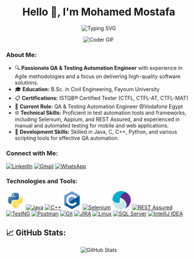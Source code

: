 <h1 align="center">Hello 👋, I'm Mohamed Mostafa</h1>

<p align="center">
 <a><img src="https://readme-typing-svg.herokuapp.com?font=Calibri&weight=275&size=40&duration=4000&pause=500&color=F7E124&center=true&vCenter=true&width=600&lines=QA+%26+Testing+Automation+Engineer" alt="Typing SVG" /></a>
</p>

<div align="center">
  <img src="https://media.giphy.com/media/Ll22OhMLAlVDb8UQWe/giphy.gif" alt="Coder GIF">
</div>

<h3 align="left">About Me:</h3>
<ul>
  <li>🔍 <strong>Passionate QA & Testing Automation Engineer</strong> with experience in Agile methodologies and a focus on delivering high-quality software solutions.</li>
  <li>🎓 <strong>Education:</strong> B.Sc. in Civil Engineering, Fayoum University</li>
  <li>📋 <strong>Certifications:</strong> ISTQB® Certified Tester (CTFL, CTFL-AT, CTFL-MAT)</li>
  <li>💼 <strong>Current Role:</strong> QA & Testing Automation Engineer @Vodafone Egypt</li>
  <li>🌐 <strong>Technical Skills:</strong> Proficient in test automation tools and frameworks, including Selenium, Appium, and REST Assured, and experienced in manual and automated testing for mobile and web applications.</li>
  <li>🔧 <strong>Development Skills:</strong> Skilled in Java, C, C++, Python, and various scripting tools for effective QA automation.</li>
</ul>

<h3 align="left">Connect with Me:</h3>
<p align="left">
  <a href="https://www.linkedin.com/in/mochxd/" target="_blank"><img src="https://cdn.jsdelivr.net/gh/devicons/devicon/icons/linkedin/linkedin-original.svg" alt="LinkedIn" height="50" width="50" /></a>
  <a href="mailto:mohameddmostafa98@gmail.com" target="_blank"><img src="https://img.icons8.com/color/48/000000/gmail.png" alt="Gmail" height="50" width="50" /></a>
  <a href="http://wa.me/+201011818952" target="_blank"><img src="https://upload.wikimedia.org/wikipedia/commons/6/6b/WhatsApp.svg" alt="WhatsApp" height="50" width="50" /></a>
</p>

<h3 align="left">Technologies and Tools:</h3>
<p>
  <a href="https://www.python.org"><img src="https://raw.githubusercontent.com/devicons/devicon/master/icons/python/python-original.svg" alt="Python" width="50" height="50"/></a>
  <a href="https://www.java.com/en/"><img src="https://cdn-icons-png.flaticon.com/512/226/226777.png" alt="Java" width="50" height="50"/></a>
  <a href="https://www.w3schools.com/cpp/"><img src="https://user-images.githubusercontent.com/25181517/192106073-90fffafe-3562-4ff9-a37e-c77a2da0ff58.png" alt="C++" width="50" height="50"/></a>
  <a href="https://www.cprogramming.com/"><img src="https://raw.githubusercontent.com/devicons/devicon/master/icons/c/c-original.svg" alt="C" width="50" height="50"/></a>
  <a href="https://www.selenium.dev/"><img src="https://miro.medium.com/v2/resize:fit:1400/1*musVE9e4bgjTWeoRmc-P_w.png" alt="Selenium" width="50" height="50"/></a>
  <a href="https://appium.io/"><img src="https://github.com/Mochxd/Mochxd/blob/main/appium.1021x1024.png" alt="Appium" width="50" height="50"/></a>
  <a href="https://rest-assured.io/"><img src="https://avatars.githubusercontent.com/u/19369327?s=200&v=4" alt="REST Assured" width="50" height="50"/></a>
  <a href="https://testng.org/"><img src="https://howtodoinjava.com/wp-content/uploads/2014/12/TestNG.png" alt="TestNG" width="50" height="50"/></a>
  <a href="https://www.postman.com/"><img src="https://www.svgrepo.com/show/354202/postman-icon.svg" alt="Postman" width="50" height="50"/></a>
  <a href="https://git-scm.com/"><img src="https://upload.wikimedia.org/wikipedia/commons/3/3f/Git_icon.svg" alt="Git" width="40" height="40"/></a>
  <a href="https://www.atlassian.com/software/jira"><img src="https://user-images.githubusercontent.com/25181517/183912952-83784e94-629d-4c34-a961-ae2ae795b662.png" alt="JIRA" width="50" height="50"/></a>
  <a href="https://www.linux.org/"><img src="https://github.com/marwin1991/profile-technology-icons/assets/76662862/2481dc48-be6b-4ebb-9e8c-3b957efe69fa" alt="Linux" width="50" height="50"/></a>
  <a href="https://www.microsoft.com/en-us/sql-server/sql-server-downloads"><img src="https://github.com/marwin1991/profile-technology-icons/assets/19180175/3b371807-db7c-45b4-8720-c0cfc901680a" alt="SQL Server" width="50" height="50"/></a>
  <a href="https://www.jetbrains.com/idea/"><img src="https://upload.wikimedia.org/wikipedia/commons/thumb/9/9c/IntelliJ_IDEA_Icon.svg/2048px-IntelliJ_IDEA_Icon.svg.png" alt="IntelliJ IDEA" width="50" height="50"/></a>
</p>

<h2 align="left">📈 GitHub Stats:</h2>
<p align="center">
  <img src="https://github-readme-stats.vercel.app/api?username=Mochxd&show_icons=true&theme=radical&include_all_commits=true&count_private=true" alt="GitHub Stats" />
</p>
